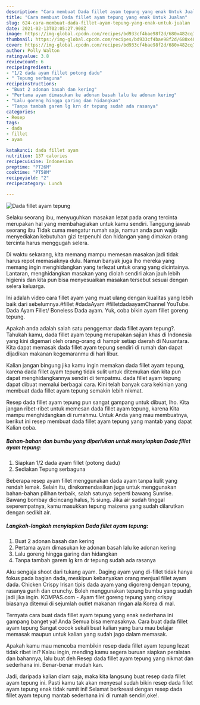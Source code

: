 ```yaml
---
description: "Cara membuat Dada fillet ayam tepung yang enak Untuk Jualan"
title: "Cara membuat Dada fillet ayam tepung yang enak Untuk Jualan"
slug: 624-cara-membuat-dada-fillet-ayam-tepung-yang-enak-untuk-jualan
date: 2021-02-13T02:05:27.908Z
image: https://img-global.cpcdn.com/recipes/bd933cf4bae98f2d/680x482cq70/dada-fillet-ayam-tepung-foto-resep-utama.jpg
thumbnail: https://img-global.cpcdn.com/recipes/bd933cf4bae98f2d/680x482cq70/dada-fillet-ayam-tepung-foto-resep-utama.jpg
cover: https://img-global.cpcdn.com/recipes/bd933cf4bae98f2d/680x482cq70/dada-fillet-ayam-tepung-foto-resep-utama.jpg
author: Polly Walton
ratingvalue: 3.8
reviewcount: 6
recipeingredient:
- "1/2 dada ayam fillet potong dadu"
- " Tepung serbaguna"
recipeinstructions:
- "Buat 2 adonan basah dan kering"
- "Pertama ayam dimasukan ke adonan basah lalu ke adonan kering"
- "Lalu goreng hingga garing dan hidangkan"
- "Tanpa tambah garem lg krn dr tepung sudah ada rasanya"
categories:
- Resep
tags:
- dada
- fillet
- ayam

katakunci: dada fillet ayam 
nutrition: 137 calories
recipecuisine: Indonesian
preptime: "PT26M"
cooktime: "PT58M"
recipeyield: "2"
recipecategory: Lunch

---
```



![Dada fillet ayam tepung](https://img-global.cpcdn.com/recipes/bd933cf4bae98f2d/680x482cq70/dada-fillet-ayam-tepung-foto-resep-utama.jpg)

Selaku seorang ibu, menyuguhkan masakan lezat pada orang tercinta merupakan hal yang membahagiakan untuk kamu sendiri. Tanggung jawab seorang ibu Tidak cuma mengatur rumah saja, namun anda pun wajib menyediakan kebutuhan gizi terpenuhi dan hidangan yang dimakan orang tercinta harus menggugah selera.

Di waktu  sekarang, kita memang mampu memesan masakan jadi tidak harus repot memasaknya dulu. Namun banyak juga lho mereka yang memang ingin menghidangkan yang terlezat untuk orang yang dicintainya. Lantaran, menghidangkan masakan yang diolah sendiri akan jauh lebih higienis dan kita pun bisa menyesuaikan masakan tersebut sesuai dengan selera keluarga. 

Ini adalah video cara fillet ayam yang muat ulang dengan kualitas yang lebih baik dari sebelumnya.#fillet #dadaAyam #filletdadaayamChannel YouTube. Dada Ayam Fillet/ Boneless Dada ayam. Yuk, coba bikin ayam fillet goreng tepung.

Apakah anda adalah salah satu penggemar dada fillet ayam tepung?. Tahukah kamu, dada fillet ayam tepung merupakan sajian khas di Indonesia yang kini digemari oleh orang-orang di hampir setiap daerah di Nusantara. Kita dapat memasak dada fillet ayam tepung sendiri di rumah dan dapat dijadikan makanan kegemaranmu di hari libur.

Kalian jangan bingung jika kamu ingin memakan dada fillet ayam tepung, karena dada fillet ayam tepung tidak sulit untuk ditemukan dan kita pun dapat menghidangkannya sendiri di tempatmu. dada fillet ayam tepung dapat dibuat memalui berbagai cara. Kini telah banyak cara kekinian yang membuat dada fillet ayam tepung semakin lebih nikmat.

Resep dada fillet ayam tepung pun sangat gampang untuk dibuat, lho. Kita jangan ribet-ribet untuk memesan dada fillet ayam tepung, karena Kita mampu menghidangkan di rumahmu. Untuk Anda yang mau membuatnya, berikut ini resep membuat dada fillet ayam tepung yang mantab yang dapat Kalian coba.

<!--inarticleads1-->

##### Bahan-bahan dan bumbu yang diperlukan untuk menyiapkan Dada fillet ayam tepung:

1. Siapkan 1/2 dada ayam fillet (potong dadu)
1. Sediakan  Tepung serbaguna


Beberapa resep ayam fillet menggunakan dada ayam tanpa kulit yang rendah lemak. Selain itu, direkomendasikan juga untuk menggunakan bahan-bahan pilihan terbaik, salah satunya seperti bawang Sunrise. Bawang bombay dicincang halus, ½ siung. Jika air sudah tinggal seperempatnya, kamu masukkan tepung maizena yang sudah dilarutkan dengan sedikit air. 

<!--inarticleads2-->

##### Langkah-langkah menyiapkan Dada fillet ayam tepung:

1. Buat 2 adonan basah dan kering
1. Pertama ayam dimasukan ke adonan basah lalu ke adonan kering
1. Lalu goreng hingga garing dan hidangkan
1. Tanpa tambah garem lg krn dr tepung sudah ada rasanya


Aku sengaja shoot dari tukang ayam. Daging ayam yang di-fillet tidak hanya fokus pada bagian dada, meskipun kebanyakan orang menjual fillet ayam dada. Chicken Crispy Irisan tipis dada ayam yang digoreng dengan tepung, rasanya gurih dan crunchy. Boleh menggunakan tepung bumbu yang sudah jadi jika ingin. KOMPAS.com - Ayam filet goreng tepung yang crispy biasanya ditemui di sejumlah outlet makanan ringan ala Korea di mal. 

Ternyata cara buat dada fillet ayam tepung yang enak sederhana ini gampang banget ya! Anda Semua bisa memasaknya. Cara buat dada fillet ayam tepung Sangat cocok sekali buat kalian yang baru mau belajar memasak maupun untuk kalian yang sudah jago dalam memasak.

Apakah kamu mau mencoba membikin resep dada fillet ayam tepung lezat tidak ribet ini? Kalau ingin, mending kamu segera buruan siapkan peralatan dan bahannya, lalu buat deh Resep dada fillet ayam tepung yang nikmat dan sederhana ini. Benar-benar mudah kan. 

Jadi, daripada kalian diam saja, maka kita langsung buat resep dada fillet ayam tepung ini. Pasti kamu tak akan menyesal sudah bikin resep dada fillet ayam tepung enak tidak rumit ini! Selamat berkreasi dengan resep dada fillet ayam tepung mantab sederhana ini di rumah sendiri,oke!.

